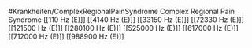 #Krankheiten/ComplexRegionalPainSyndrome
Complex Regional Pain Syndrome
[[110 Hz (E)]]
[[4140 Hz (E)]]
[[33150 Hz (E)]]
[[72330 Hz (E)]]
[[121500 Hz (E)]]
[[280100 Hz (E)]]
[[525000 Hz (E)]]
[[617000 Hz (E)]]
[[712000 Hz (E)]]
[[988900 Hz (E)]]